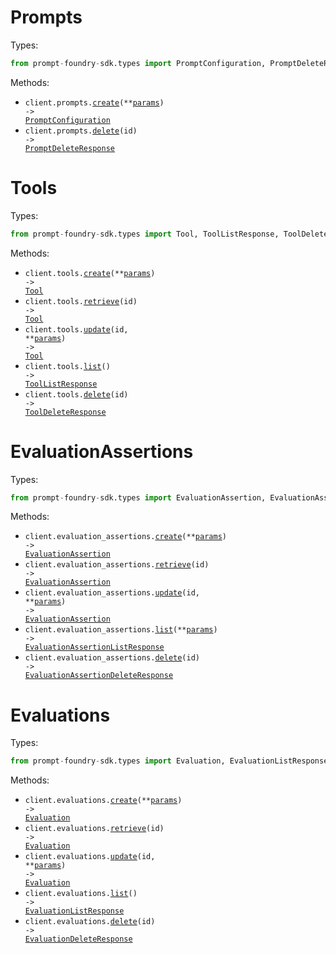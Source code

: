 # Prompts

Types:

```python
from prompt-foundry-sdk.types import PromptConfiguration, PromptDeleteResponse
```

Methods:

- <code title="post /sdk/v1/prompts">client.prompts.<a href="./src/prompt-foundry-sdk/resources/prompts.py">create</a>(\*\*<a href="src/prompt-foundry-sdk/types/prompt_create_params.py">params</a>) -> <a href="./src/prompt-foundry-sdk/types/prompt_configuration.py">PromptConfiguration</a></code>
- <code title="delete /sdk/v1/prompts/{id}">client.prompts.<a href="./src/prompt-foundry-sdk/resources/prompts.py">delete</a>(id) -> <a href="./src/prompt-foundry-sdk/types/prompt_delete_response.py">PromptDeleteResponse</a></code>

# Tools

Types:

```python
from prompt-foundry-sdk.types import Tool, ToolListResponse, ToolDeleteResponse
```

Methods:

- <code title="post /sdk/v1/tools">client.tools.<a href="./src/prompt-foundry-sdk/resources/tools.py">create</a>(\*\*<a href="src/prompt-foundry-sdk/types/tool_create_params.py">params</a>) -> <a href="./src/prompt-foundry-sdk/types/tool.py">Tool</a></code>
- <code title="get /sdk/v1/tools/{id}">client.tools.<a href="./src/prompt-foundry-sdk/resources/tools.py">retrieve</a>(id) -> <a href="./src/prompt-foundry-sdk/types/tool.py">Tool</a></code>
- <code title="put /sdk/v1/tools/{id}">client.tools.<a href="./src/prompt-foundry-sdk/resources/tools.py">update</a>(id, \*\*<a href="src/prompt-foundry-sdk/types/tool_update_params.py">params</a>) -> <a href="./src/prompt-foundry-sdk/types/tool.py">Tool</a></code>
- <code title="get /sdk/v1/tools">client.tools.<a href="./src/prompt-foundry-sdk/resources/tools.py">list</a>() -> <a href="./src/prompt-foundry-sdk/types/tool_list_response.py">ToolListResponse</a></code>
- <code title="delete /sdk/v1/tools/{id}">client.tools.<a href="./src/prompt-foundry-sdk/resources/tools.py">delete</a>(id) -> <a href="./src/prompt-foundry-sdk/types/tool_delete_response.py">ToolDeleteResponse</a></code>

# EvaluationAssertions

Types:

```python
from prompt-foundry-sdk.types import EvaluationAssertion, EvaluationAssertionListResponse, EvaluationAssertionDeleteResponse
```

Methods:

- <code title="post /sdk/v1/evaluation-assertions">client.evaluation_assertions.<a href="./src/prompt-foundry-sdk/resources/evaluation_assertions.py">create</a>(\*\*<a href="src/prompt-foundry-sdk/types/evaluation_assertion_create_params.py">params</a>) -> <a href="./src/prompt-foundry-sdk/types/evaluation_assertion.py">EvaluationAssertion</a></code>
- <code title="get /sdk/v1/evaluation-assertions/{id}">client.evaluation_assertions.<a href="./src/prompt-foundry-sdk/resources/evaluation_assertions.py">retrieve</a>(id) -> <a href="./src/prompt-foundry-sdk/types/evaluation_assertion.py">EvaluationAssertion</a></code>
- <code title="put /sdk/v1/evaluation-assertions/{id}">client.evaluation_assertions.<a href="./src/prompt-foundry-sdk/resources/evaluation_assertions.py">update</a>(id, \*\*<a href="src/prompt-foundry-sdk/types/evaluation_assertion_update_params.py">params</a>) -> <a href="./src/prompt-foundry-sdk/types/evaluation_assertion.py">EvaluationAssertion</a></code>
- <code title="get /sdk/v1/evaluation-assertions">client.evaluation_assertions.<a href="./src/prompt-foundry-sdk/resources/evaluation_assertions.py">list</a>(\*\*<a href="src/prompt-foundry-sdk/types/evaluation_assertion_list_params.py">params</a>) -> <a href="./src/prompt-foundry-sdk/types/evaluation_assertion_list_response.py">EvaluationAssertionListResponse</a></code>
- <code title="delete /sdk/v1/evaluation-assertions/{id}">client.evaluation_assertions.<a href="./src/prompt-foundry-sdk/resources/evaluation_assertions.py">delete</a>(id) -> <a href="./src/prompt-foundry-sdk/types/evaluation_assertion_delete_response.py">EvaluationAssertionDeleteResponse</a></code>

# Evaluations

Types:

```python
from prompt-foundry-sdk.types import Evaluation, EvaluationListResponse, EvaluationDeleteResponse
```

Methods:

- <code title="post /sdk/v1/evaluations">client.evaluations.<a href="./src/prompt-foundry-sdk/resources/evaluations.py">create</a>(\*\*<a href="src/prompt-foundry-sdk/types/evaluation_create_params.py">params</a>) -> <a href="./src/prompt-foundry-sdk/types/evaluation.py">Evaluation</a></code>
- <code title="get /sdk/v1/evaluations/{id}">client.evaluations.<a href="./src/prompt-foundry-sdk/resources/evaluations.py">retrieve</a>(id) -> <a href="./src/prompt-foundry-sdk/types/evaluation.py">Evaluation</a></code>
- <code title="put /sdk/v1/evaluations/{id}">client.evaluations.<a href="./src/prompt-foundry-sdk/resources/evaluations.py">update</a>(id, \*\*<a href="src/prompt-foundry-sdk/types/evaluation_update_params.py">params</a>) -> <a href="./src/prompt-foundry-sdk/types/evaluation.py">Evaluation</a></code>
- <code title="get /sdk/v1/evaluations">client.evaluations.<a href="./src/prompt-foundry-sdk/resources/evaluations.py">list</a>() -> <a href="./src/prompt-foundry-sdk/types/evaluation_list_response.py">EvaluationListResponse</a></code>
- <code title="delete /sdk/v1/evaluations/{id}">client.evaluations.<a href="./src/prompt-foundry-sdk/resources/evaluations.py">delete</a>(id) -> <a href="./src/prompt-foundry-sdk/types/evaluation_delete_response.py">EvaluationDeleteResponse</a></code>
